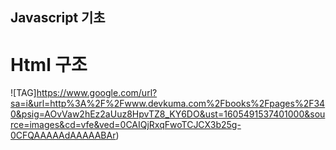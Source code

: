 ## Javascript 기초

# Html 구조

![TAG]https://www.google.com/url?sa=i&url=http%3A%2F%2Fwww.devkuma.com%2Fbooks%2Fpages%2F340&psig=AOvVaw2hEz2aUuz8HpvTZ8_KY6DO&ust=1605491537401000&source=images&cd=vfe&ved=0CAIQjRxqFwoTCJCX3b25g-0CFQAAAAAdAAAAABAr)
